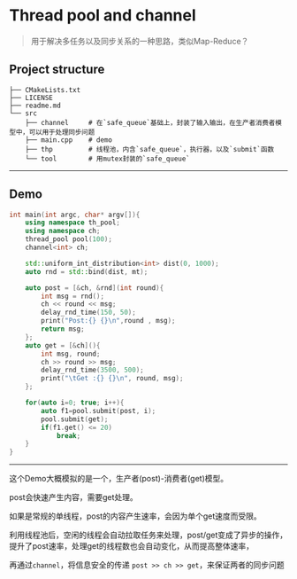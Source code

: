 # Thread pool and channel

> 用于解决多任务以及同步关系的一种思路，类似Map-Reduce？

## Project structure
```shell
├── CMakeLists.txt
├── LICENSE
├── readme.md
└── src
    ├── channel     # 在`safe_queue`基础上，封装了输入输出，在生产者消费者模型中，可以用于处理同步问题
    ├── main.cpp    # demo
    ├── thp         # 线程池，内含`safe_queue`，执行器，以及`submit`函数
    └── tool        # 用mutex封装的`safe_queue`
```

----

## Demo
```cpp
int main(int argc, char* argv[]){
    using namespace th_pool;
    using namespace ch;
    thread_pool pool(100);
    channel<int> ch;

    std::uniform_int_distribution<int> dist(0, 1000);
    auto rnd = std::bind(dist, mt);

    auto post = [&ch, &rnd](int round){
        int msg = rnd();
        ch << round << msg;
        delay_rnd_time(150, 50);
        print("Post:{} {}\n",round , msg);
        return msg;
    };
    auto get = [&ch](){
        int msg, round;
        ch >> round >> msg;
        delay_rnd_time(3500, 500);
        print("\tGet :{} {}\n", round, msg);
    };

    for(auto i=0; true; i++){
        auto f1=pool.submit(post, i);
        pool.submit(get);
        if(f1.get() <= 20)
            break;
    }
}
```
----
这个Demo大概模拟的是一个，生产者(post)-消费者(get)模型。

post会快速产生内容，需要get处理。

如果是常规的单线程，post的内容产生速率，会因为单个get速度而受限。

利用线程池后，空闲的线程会自动拉取任务来处理，post/get变成了异步的操作，
提升了post速率，处理get的线程数也会自动变化，从而提高整体速率，

再通过`channel`，将信息安全的传递
`post >> ch >> get`，来保证两者的同步问题

